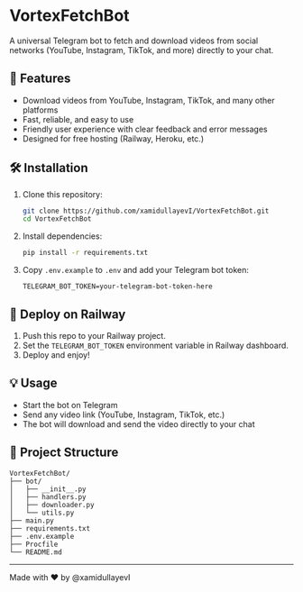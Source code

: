 # VortexFetchBot

A universal Telegram bot to fetch and download videos from social networks (YouTube, Instagram, TikTok, and more) directly to your chat.

## 🚀 Features
- Download videos from YouTube, Instagram, TikTok, and many other platforms
- Fast, reliable, and easy to use
- Friendly user experience with clear feedback and error messages
- Designed for free hosting (Railway, Heroku, etc.)

## 🛠 Installation
1. Clone this repository:
   ```bash
   git clone https://github.com/xamidullayevI/VortexFetchBot.git
   cd VortexFetchBot
   ```
2. Install dependencies:
   ```bash
   pip install -r requirements.txt
   ```
3. Copy `.env.example` to `.env` and add your Telegram bot token:
   ```env
   TELEGRAM_BOT_TOKEN=your-telegram-bot-token-here
   ```

## 🚦 Deploy on Railway
1. Push this repo to your Railway project.
2. Set the `TELEGRAM_BOT_TOKEN` environment variable in Railway dashboard.
3. Deploy and enjoy!

## 💡 Usage
- Start the bot on Telegram
- Send any video link (YouTube, Instagram, TikTok, etc.)
- The bot will download and send the video directly to your chat

## 📁 Project Structure
```
VortexFetchBot/
├── bot/
│   ├── __init__.py
│   ├── handlers.py
│   ├── downloader.py
│   └── utils.py
├── main.py
├── requirements.txt
├── .env.example
├── Procfile
└── README.md
```

---

Made with ❤️ by @xamidullayevI
